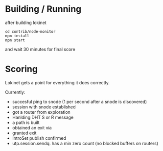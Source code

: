 # Building / Running

after building lokinet

```
cd contrib/node-monitor
npm install
npm start
```

and wait 30 minutes for final score

# Scoring

Lokinet gets a point for everything it does correctly.

Currently:
- succesful ping to snode (1 per second after a snode is discovered)
- session with snode established
- got a router from exploration
- Hanlding DHT S or R message
- a path is built
- obtained an exit via
- granted exit
- IntroSet publish confirmed
- utp.session.sendq. has a min zero count (no blocked buffers on routers)
